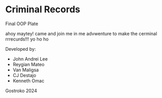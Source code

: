 # Criminal Records
Final OOP Plate

ahoy maytey! came and join me in me advwenture to make the cerminal rrrecurds!!! yo ho ho

Developed by:
- John Andrei Lee
- Reygian Mateo
- Van Maligsa
- CJ Destajo
- Kenneth Omac

Gostroko 2024
